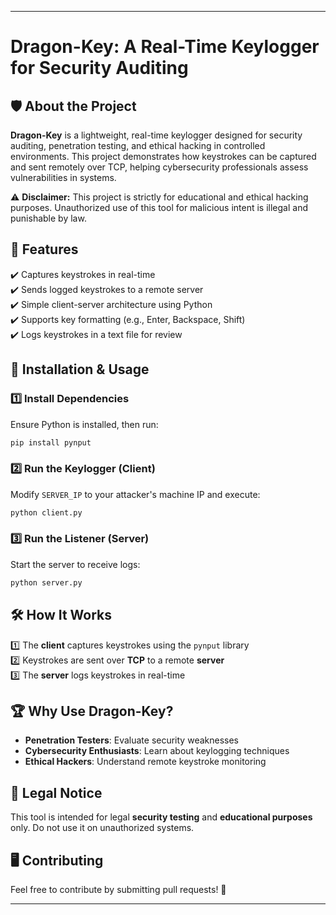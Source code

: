 

---

# **Dragon-Key: A Real-Time Keylogger for Security Auditing**  

## 🛡️ **About the Project**  
**Dragon-Key** is a lightweight, real-time keylogger designed for security auditing, penetration testing, and ethical hacking in controlled environments. This project demonstrates how keystrokes can be captured and sent remotely over TCP, helping cybersecurity professionals assess vulnerabilities in systems.  

⚠️ **Disclaimer:** This project is strictly for educational and ethical hacking purposes. Unauthorized use of this tool for malicious intent is illegal and punishable by law.  

## 🎯 **Features**  
✔️ Captures keystrokes in real-time  
✔️ Sends logged keystrokes to a remote server  
✔️ Simple client-server architecture using Python  
✔️ Supports key formatting (e.g., Enter, Backspace, Shift)  
✔️ Logs keystrokes in a text file for review  

## 🔧 **Installation & Usage**  

### **1️⃣ Install Dependencies**  
Ensure Python is installed, then run:  
```bash
pip install pynput
```

### **2️⃣ Run the Keylogger (Client)**  
Modify `SERVER_IP` to your attacker's machine IP and execute:  
```bash
python client.py
```

### **3️⃣ Run the Listener (Server)**  
Start the server to receive logs:  
```bash
python server.py
```

## 🛠 **How It Works**  
1️⃣ The **client** captures keystrokes using the `pynput` library  
2️⃣ Keystrokes are sent over **TCP** to a remote **server**  
3️⃣ The **server** logs keystrokes in real-time  

## 🏆 **Why Use Dragon-Key?**  
- **Penetration Testers**: Evaluate security weaknesses  
- **Cybersecurity Enthusiasts**: Learn about keylogging techniques  
- **Ethical Hackers**: Understand remote keystroke monitoring  

## 📜 **Legal Notice**  
This tool is intended for legal **security testing** and **educational purposes** only. Do not use it on unauthorized systems.  

## 🖥️ **Contributing**  
Feel free to contribute by submitting pull requests! 🚀  

---  

